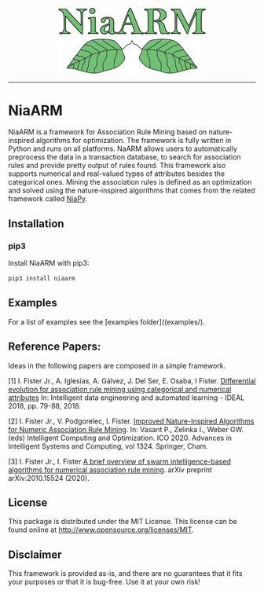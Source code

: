 <p align="center">
  <img width="300" src=".github/logo/logo.png">
</p>

---

# NiaARM
NiaARM is a framework for Association Rule Mining based on nature-inspired algorithms for optimization. The framework is fully written in Python and runs on all platforms.
NaARM allows users to automatically preprocess the data in a transaction database, to search for association rules and provide pretty output of rules found. This framework also supports numerical and real-valued types of attributes besides the categorical ones. Mining the association rules is defined as an optimization and solved using the nature-inspired algorithms that comes from the related framework called [NiaPy](https://github.com/NiaOrg/NiaPy).

## Installation

### pip3

Install NiaARM with pip3:

```sh
pip3 install niaarm
```

## Examples

For a list of examples see the [examples folder]((examples/).

## Reference Papers:

Ideas in the following papers are composed in a simple framework.

[1] I. Fister Jr., A. Iglesias, A. Gálvez, J. Del Ser, E. Osaba, I Fister. [Differential evolution for association rule mining using categorical and numerical attributes](http://www.iztok-jr-fister.eu/static/publications/231.pdf) In: Intelligent data engineering and automated learning - IDEAL 2018, pp. 79-88, 2018.

[2] I. Fister Jr., V. Podgorelec, I. Fister. [Improved Nature-Inspired Algorithms for Numeric Association Rule Mining](https://link.springer.com/chapter/10.1007/978-3-030-68154-8_19). In: Vasant P., Zelinka I., Weber GW. (eds) Intelligent Computing and Optimization. ICO 2020. Advances in Intelligent Systems and Computing, vol 1324. Springer, Cham.

[3] I. Fister Jr., I. Fister [A brief overview of swarm intelligence-based algorithms for numerical association rule mining](https://arxiv.org/abs/2010.15524). arXiv preprint arXiv:2010.15524 (2020).

## License

This package is distributed under the MIT License. This license can be found online at <http://www.opensource.org/licenses/MIT>.

## Disclaimer

This framework is provided as-is, and there are no guarantees that it fits your purposes or that it is bug-free. Use it at your own risk!
